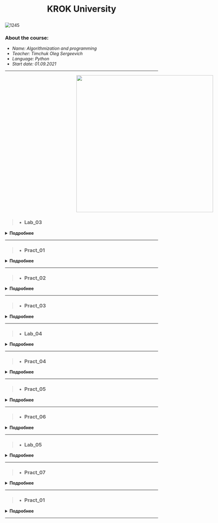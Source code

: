 # <p align="center">   __KROK University__ <p>

![1245](https://user-images.githubusercontent.com/90028606/155211222-5c67bc7a-bc6d-44c7-8211-edc8c8da3ee8.png)
 
### **About the course:**
- *Name: Algorithmization and programming*
- *Teacher: Timchuk Oleg Sergeevich*
- *Language: Python*
- *Start date: 01.09.2021*

***
<img src="https://user-images.githubusercontent.com/90028606/155345374-991cbb50-3417-4069-8ee2-c7588bf36b3b.png" height="450" hspace="235">
 
>- ### Lab_03
<details>
<summary><b>Подробнее</b></summary><p> </p>
 
>- 💻 <b>Code:</b> _[Link](https://github.com/)_
> 
>- 👨‍💻 <b>Task:</b> Organize data input and format output of specified data types according to the option number. In the table. for each option there are requirements for the amount, type and format of data. Organize the output of each object using the % operator, the method str.format() and "f" lines.
<table border="1" cellspacing="0" cellpadding="0" width="604">
    <tr>
        <td width="151" colspan="2" valign="top">
            <p align="center"><b>Integers</b></p>
        </td>
        <td width="171" colspan="4" valign="top">
            <p align="center"><b>Real numbers</b></p>
        </td>
        <td width="124" rowspan="3" valign="top">
            <p align="center"><b>The number of characters in a line</b></p>
        </td>
        <td width="124" rowspan="3" valign="top">
            <p align="center"><b>The value of a logical object</b></p>
        </td>
    </tr>
    <tr>
        <td width="70" rowspan="2" valign="top">
            <p align="center"><b>Number of numbers</b></p>
        </td>
        <td width="87" rowspan="2" valign="top">
            <p align="center"><b>The width of the number field</b></p>
        </td>
        <td width="70" rowspan="2" valign="top">
            <p align="center"><b>Number of numbers</b></p>
        </td>
        <td width="38" rowspan="2" valign="top">
            <p align="center"><b>Real floating point number (specified output field width</b>)</p>
        </td>
        <td width="70" colspan="2" valign="top">
            <p align="center"><b>A real number with a fixed point</b></p>
        </td>
    </tr>
    <tr>
        <td width="28">
            <p align="center"><b>Output field width</p>
        </td>
        <td width="38">
            <p align="center"><b>Number of positions after the point</p>
        </td>
    </tr>
    <tr>
        <td width="63" valign="top">
            <p align="center">2</p>
        </td>
        <td width="87" valign="top">
            <p align="center">5</p>
        </td>
        <td width="66" valign="top">
            <p align="center">4</p>
        </td>
        <td width="38" valign="top">
            <p align="center">10</p>
        </td>
        <td width="28">
            <p align="center">7</p>
        </td>
        <td width="38">
            <p align="center">4</p>
        </td>
        <td width="94" valign="top">
            <p align="center">4</p>
        </td>
        <td width="122" valign="top">
            <p align="center">True</p>
        </td>
    </tr>
</table>
</details>

***
 
>- ### Pract_01
<details>
<summary><b>Подробнее</b></summary><p> </p>
 
>- <b>💻 Code:</b> _[Link](https://github.com/)_
> 
>- <b>👨‍💻 Task: </b>
 
<b>Task #1:</b> Construct these numeric values:
 
- Integer zero
- Floating point zero
- Integer one hundred and one
- Floating point one thousand
- Floating point one thousand using scientific notation
- Create a positive integer, a negative integer, and zero. Assign them to variables
- Write several arithmetic expressions. Bind the values to variables. 
- Use a variety of operators, e.g. +, -, /, *, etc. Use parentheses to control operator scope.
- Create several floats and assign them to variables.
- Write several arithmetic expressions containing your float variables.
- Write several expressions using mixed arithmetic (integers and floats).
- Obtain a float as a result of division of one integer by another; do so by explicitly converting one integer to a float.

<b>Task #2:</b> Type Conversation
- Construct an integer from the string "123"
- Construct a float from the integer 123
- Construct an integer from the float 12.345
 
<b>Task #3:</b> Digits of a Number
- Write a Python-script that detects the last 4 digits of a credit card.
- Find the sum of the digits of a three-digit number
</details>
 

***  
 
 >- ### Pract_02
<details>
<summary><b>Подробнее</b></summary><p> </p>
 
>- <b>💻 Code:</b> _[Link](https://github.com/Acid330/KrokUniversity/blob/main/pract_2.py)_
> 
>- <b>👨‍💻 Task :</b> 
 
<b>Task #1:</b>

- Assume that we define x, y, and z to refer to int values. Write an expression that computes whether...

...x is odd

...x is a multiple of 20 (e.g., 20, 40, 60, ...)

- Assume that zero is a positive number. Write an expression that computes whether...
 
...x and y are both positive

...x and y have the same sign (both are positive or both are negative)
 
...x and y have different signs (one is positive and one is negative)
 
- Write an expression that computes whether...
 
...all three names (x, y, and z) are bound to equal values
 
...all three names (x, y, and z) are bound to different values (none the same)
 
...two variables store the same value, but the third one is different
 
<b>Task #2:</b>
 
- Assume that we specify two points in space by definint the x and y coordinate of each using x1, y1, x2, and y2 all which are float. Write an expression that computes...
 
...the distance between these points
 
...the slope of the line from the first point to the second
 
...whether both points lie on the same line from the origin
 
...whether the first point is above the second
 
...what quadrant the first point lies in (1st, 2nd, 3rd, or 4th)
 
...whether the two points lie in the same quadrant
 
 </b>
</details>
 

***  

  >- ### Pract_03
<details>
<summary><b>Подробнее</b></summary><p> </p>
 
>- <b>💻 Code:</b> _[Link](https://github.com/)_
> 
>- <b>👨‍💻 Task:</b>
 
1. Write a Python program using loop structure to print numbers 1.2.3……9
2. Write a Python program using loop structure to print numbers 9.8.7…..1
3. Write a Python program to print on the screen odd numbers between 5..13
4. Write a Python program to add all the numbers entered by a user until user enters 0.
5. Write a Python Program to reverse a number. For example, if user enters 123 as input then 321 is printed as output.
6. Write Python program to find and print factorial of a number
 
</details>

***  

>- ### Lab_04
<details>
<summary><b>Подробнее</b></summary><p> </p>
 
>- <b>💻 Code:</b> _[Link](https://github.com/)_
> 
>- <b>👨‍💻 Task:</b>
 
1. Write a program that changes the values of two integer variables a and b without use of additional variables.

2. Write a program that calculates and displays:

    * arithmetic mean of two integers a and b;
    * geometric mean of two integers a and b.

3. Write a program that rearranges the digits of the three-digit number that is specified user in reverse order and displays a new number on the screen.

4. Write a program that determines the total number of hours of the day (variable hour) and the total number of minutes of the day (variable minute) that have passed before the current seconds of the day (variable second). For example, if second = 11111 (second = 3 * 3600 + 5 * 60 + 11), then hour = 3 and minute = 5.

5. Write a program that determines the value of the angle in degrees (variable corner) between clockwise at the beginning of the day and its state in hour hours, minutes minutes and second seconds (0 ≤ hour ≤ 11; 0 ≤ minute; second ≤ 59).

6. Write a program that determines whether a natural number entered by the user:

    * even;
    * ending in the number 5.

7. Write a program that determines the value of an integer variable number - from 1 to 7, c depending on which day of the week (Monday to Sunday) is the day (whole variable day) of a low year, in which January 1 is Monday (1 ≤ day ≤ 365).
 
</details>

***  

>- ### Pract_04
<details>
<summary><b>Подробнее</b></summary><p> </p>
 
>- <b>💻 Code:</b> _[Link](https://github.com/)_
> 
>- <b>👨‍💻 Task:</b>
 
1. Write a program that reads 4 numbers from the keyboard and displays most of them.

2. Determine the number of days in the year that the user enters. In a leap year - 366 days, while in a normal 365.

3. A triangle exists only when the sum of any two of its sides is greater than the third. Given: a, b, c are the sides of the assumed triangle. Write a program that will indicate whether such a triangle exists or not.

4. Display all numbers in the range 1 to 100 multiples of 7.

5. Calculate using a factorial cycle the number n

6. Display the hourglass, the maximum width of which is read from the keyboard (odd number). In the example, the width is 5.
``` py
 *****
  ***
   *
  ***
 *****
```
7. Use cycles to display all prime numbers from 1 to 100. 
 
</details>

***

>- ### Pract_05
<details>
<summary><b>Подробнее</b></summary><p> </p>
 
>- <b>💻 Code:</b> _[Link](https://github.com/)_
> 
>- <b>👨‍💻 Task:</b>
 
1. Write a Python program to generate and print a list, where the values are square of numbers between 1 and 30 (both included)
2. Write a Python program to display the examination schedule.
(extract the date from exam_st_date).
exam_st_date = (11, 12, 2014)
Sample Output : The examination will start from : 11 / 12 / 2014
3. Write a Python program which accepts a sequence of commaseparated numbers from user and generate a list and a tuple with those numbers.
Sample data : 3, 5, 7, 23
Output:
List : ['3', ' 5', ' 7', ' 23']
Tuple : ('3', ' 5', ' 7', ' 23')
4. Write a Python function that takes two lists and returns True if they have at least one common member.
5. Write a Python-script.
There is a bus moving in the city, and it takes and drop some people in each bus stop.

- You are provided with a list (or array) of integer arrays (or tuples). Each integer array has two items which represent number of people get into bus (The first item) and number of people get off the bus (The second item) in a bus stop.

- Your task is to return number of people who are still in the bus after the last bus station (after the last array). Even though it is the last bus stop, the bus is not empty and some people are still in the bus, and they are probably sleeping there :D
 
</details>

***  

 >- ### Pract_06
<details>
<summary><b>Подробнее</b></summary><p> </p>
 
>- <b>💻 Code:</b> _[Link](https://github.com/)_
> 
>- <b>👨‍💻 Task:</b>
 
1. Write a Python program to calculate the length of a string.

2. Write a Python program to get a string made of the first 2 and the last 2 chars from a given a string. If the string length is less than 2, return instead the empty string. 

- Sample Strings:
  * 'w3resource' Expected Result : 'w3ce'
  * 'w3' Expected Result : 'w3w3'
  * 'w' Expected Result : Empty String

3. Write a Python program to get a string from a given string where all occurrences of its first char have been changed to '$', except the first char itself.
* Sample String : 'restart' 
* Expected Result : 'resta$t' 

4. Write a Python function to reverses a string if it's length is a multiple of 4.

5. Write a Python program that accepts a comma separated sequence of words as input and prints the unique words in sorted form (alphanumerically). 
* Sample Words : red, white, black, red, green, black 
* Expected Result : black, green, red, white,red
 
</details>

***  

>- ### Lab_05
<details>
<summary><b>Подробнее</b></summary><p> </p>
 
>- <b>💻 Code:</b> _[Link](https://github.com/)_
> 
>- <b>👨‍💻 Task:</b>

1. Write a program for calculating the factorial of a natural number n (the factorial of the number n is equal to 1*2* ...* n).

2. Program. A sequence is given, which should be avenged from 2 to 20 words, in the skin language from 1 to 8 small letters, between common words - at least one gap, after the remaining word - a speck. Bring on the screen those words of the sequence, yakі vіdminnі vіd the rest of the word and the first letter of the word enter the new one more times.

3. A word has been given. Designate the number of words that end with the letter r. 
 
</details>

***  

>- ### Pract_07
<details>
<summary><b>Подробнее</b></summary><p> </p>
 
>- <b>💻 Code:</b> _[Link](https://github.com/)_
> 
>- <b>👨‍💻 Task:</b>

<b>Task #1:</b>

Implement a script which receives a string and replaces all " symbols with ' and vise versa. The script should return modified string.

<b>Task #2:</b>
 
Write a script that checks whether a string is a palindrome or not.

Returns 'True' if it is palindrome, else 'False'.

To check your implementation you can use strings from here
 

The script has to ignore special characters, whitespaces and different cases

<b>Task #3:</b>

Implement a script which works the same as str.split

<b>Task #4:</b>

Implement a script which returns the longest word in the given string.

The word can contain any symbols except whitespaces (`,\n,\tand so on).

If there are multiple longest words in the string with a same length return the word that occurs first.

 <b>Task #5:</b>

For a positive integer n calculate the result value, which is equal to the sum of the odd numbers of n.

Example

n = 1234 result = 4

n = 246 result = 0
 
</details>

***  





  >- ### Pract_01
<details>
<summary><b>Подробнее</b></summary><p> </p>
 
>- <b>💻 Code:</b> _[Link](https://github.com/)_
> 
>- <b>👨‍💻 Task:</b>
 
 
</details>

***  
